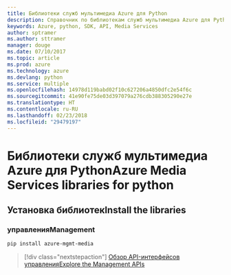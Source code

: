 ```yaml
---
title: Библиотеки служб мультимедиа Azure для Python
description: Справочник по библиотекам служб мультимедиа Azure для Python
keywords: Azure, python, SDK, API, Media Services
author: sptramer
ms.author: sttramer
manager: douge
ms.date: 07/10/2017
ms.topic: article
ms.prod: azure
ms.technology: azure
ms.devlang: python
ms.service: multiple
ms.openlocfilehash: 14978d119babd02f10c627206a4850dfc2e54f6c
ms.sourcegitcommit: 41e90fe75de03d397079a276cdb388305290e27e
ms.translationtype: HT
ms.contentlocale: ru-RU
ms.lasthandoff: 02/23/2018
ms.locfileid: "29479197"
---
```

# <a name="azure-media-services-libraries-for-python"></a><span data-ttu-id="3ea52-104">Библиотеки служб мультимедиа Azure для Python</span><span class="sxs-lookup"><span data-stu-id="3ea52-104">Azure Media Services libraries for python</span></span>

## <a name="install-the-libraries"></a><span data-ttu-id="3ea52-105">Установка библиотек</span><span class="sxs-lookup"><span data-stu-id="3ea52-105">Install the libraries</span></span>


### <a name="management"></a><span data-ttu-id="3ea52-106">управления</span><span class="sxs-lookup"><span data-stu-id="3ea52-106">Management</span></span>

```bash
pip install azure-mgmt-media
```
> [!div class="nextstepaction"]
> [<span data-ttu-id="3ea52-107">Обзор API-интерфейсов управления</span><span class="sxs-lookup"><span data-stu-id="3ea52-107">Explore the Management APIs</span></span>](/python/api/overview/azure/mediaservices/management)